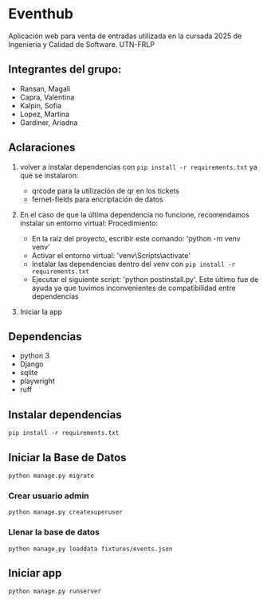 # Eventhub

Aplicación web para venta de entradas utilizada en la cursada 2025 de Ingeniería y Calidad de Software. UTN-FRLP

## Integrantes del grupo:

- Ransan, Magali
- Capra, Valentina
- Kalpin, Sofia
- Lopez, Martina
- Gardiner, Ariadna

## Aclaraciones
 1. volver a instalar dependencias con `pip install -r requirements.txt` ya que se instalaron:
    - qrcode para la utilización de qr en los tickets
    - fernet-fields para encriptación de datos

 2. En el caso de que la última dependencia no funcione, recomendamos instalar un entorno virtual:
    Procedimiento:
    - En la raíz del proyecto, escribir este comando: 'python -m venv venv'
    - Activar el entorno virtual: 'venv\Scripts\activate'
    - Instalar las dependencias dentro del venv con `pip install -r requirements.txt`
    - Ejecutar el siguiente script: 'python postinstall.py'. Este último fue de ayuda ya que tuvimos inconvenientes de compatibilidad entre dependencias

3. Iniciar la app

## Dependencias

- python 3
- Django
- sqlite
- playwright
- ruff

## Instalar dependencias

`pip install -r requirements.txt`

## Iniciar la Base de Datos

`python manage.py migrate`

### Crear usuario admin

`python manage.py createsuperuser`

### Llenar la base de datos

`python manage.py loaddata fixtures/events.json`

## Iniciar app

`python manage.py runserver`
